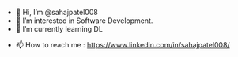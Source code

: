 - 👋 Hi, I’m @sahajpatel008
- 👀 I’m interested in Software Development.
- 🌱 I’m currently learning DL
<!-- - 💞️ I’m looking to collaborate on ... -->
- 📫 How to reach me : https://www.linkedin.com/in/sahajpatel008/

<!---
sahajpatel008/sahajpatel008 is a ✨ special ✨ repository because its `README.md` (this file) appears on your GitHub profile.
You can click the Preview link to take a look at your changes.
--->
